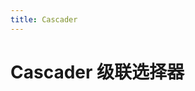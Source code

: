 ```yaml
---
title: Cascader
---
```

# Cascader 级联选择器

<ClientOnly>
  <wlin-cascader-demo1></wlin-cascader-demo1>
</ClientOnly>
